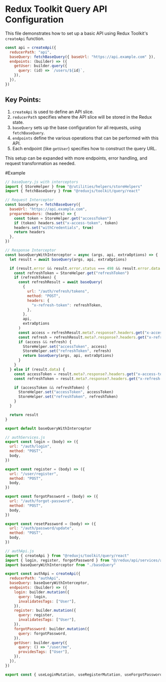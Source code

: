 # Redux Toolkit Query API Configuration

This file demonstrates how to set up a basic API using Redux Toolkit's `createApi` function.

```javascript
const api = createApi({
  reducerPath: "api",
  baseQuery: fetchBaseQuery({ baseUrl: "https://api.example.com" }),
  endpoints: (builder) => ({
    getUser: builder.query({
      query: (id) => `/users/${id}`,
    }),
  }),
})
```

## Key Points:

1. `createApi` is used to define an API slice.
2. `reducerPath` specifies where the API slice will be stored in the Redux state.
3. `baseQuery` sets up the base configuration for all requests, using `fetchBaseQuery`.
4. `endpoints` define the various operations that can be performed with this API.
5. Each endpoint (like `getUser`) specifies how to construct the query URL.

This setup can be expanded with more endpoints, error handling, and request transformation as needed.

#Example

```javascript
// baseQuery.js with interceptors
import { StoreHelper } from "@/utilities/helpers/storeHelpers"
import { fetchBaseQuery } from "@reduxjs/toolkit/query/react"

// Request Interceptor
const baseQuery = fetchBaseQuery({
  baseUrl: "https://api.example.com",
  prepareHeaders: (headers) => {
    const token = StoreHelper.get("accessToken")
    if (token) headers.set("x-access-token", token)
    headers.set("withCredentials", true)
    return headers
  },
})

// Response Interceptor
const baseQueryWithInterceptor = async (args, api, extraOptions) => {
  let result = await baseQuery(args, api, extraOptions)

  if (result.error && result.error.status === 498 && result.error.data.message === "Invalid or expired token") {
    const refreshToken = StoreHelper.get("refreshToken")
    if (refreshToken) {
      const refreshResult = await baseQuery(
        {
          url: "/auth/refresh/tokens",
          method: "POST",
          headers: {
            "x-refresh-token": refreshToken,
          },
        },
        api,
        extraOptions
      )
      const access = refreshResult.meta?.response?.headers.get("x-access-token")
      const refresh = refreshResult.meta?.response?.headers.get("x-refresh-token")
      if (access && refresh) {
        StoreHelper.set("accessToken", access)
        StoreHelper.set("refreshToken", refresh)
        return baseQuery(args, api, extraOptions)
      }
    }
  } else if (result.data) {
    const accessToken = result.meta?.response?.headers.get("x-access-token")
    const refreshToken = result.meta?.response?.headers.get("x-refresh-token")

    if (accessToken && refreshToken) {
      StoreHelper.set("accessToken", accessToken)
      StoreHelper.set("refreshToken", refreshToken)
    }
  }

  return result
}

export default baseQueryWithInterceptor

// authServices.js
export const login = (body) => ({
  url: "/auth/login",
  method: "POST",
  body,
})

export const register = (body) => ({
  url: "/user/register",
  method: "POST",
  body,
})

export const forgotPassword = (body) => ({
  url: "/auth/forgot-password",
  method: "POST",
  body,
})

export const resetPassword = (body) => ({
  url: "/auth/password/update",
  method: "POST",
  body,
})

// authApi.js
import { createApi } from "@reduxjs/toolkit/query/react"
import { login, register, forgotPassword } from "@/redux/api/services/authServices"
import baseQueryWithInterceptor from "./baseQuery"

export const authApi = createApi({
  reducerPath: "authApi",
  baseQuery: baseQueryWithInterceptor,
  endpoints: (builder) => ({
    login: builder.mutation({
      query: login,
      invalidatesTags: ["User"],
    }),
    register: builder.mutation({
      query: register,
      invalidatesTags: ["User"],
    }),
    forgotPassword: builder.mutation({
      query: forgotPassword,
    }),
    getUser: builder.query({
      query: () => "/user/me",
      providesTags: ["User"],
    }),
  }),
})

export const { useLoginMutation, useRegisterMutation, useForgotPasswordMutation, useGetUserQuery } = authApi
```
